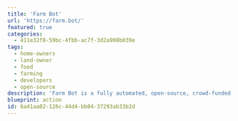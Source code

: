```yaml
---
title: 'Farm Bot'
url: 'https://farm.bot/'
featured: true
categories:
  - 411e32f8-59bc-4fbb-ac7f-3d2a908b039e
tags:
  - home-owners
  - land-owner
  - food
  - farming
  - developers
  - open-source
description: 'Farm Bot is a fully automated, open-source, crowd-funded project, which helps you grow food for yourself, your family, and your community. Install FarmBot on a raised bed, urban rooftop, or in a small greenhouse at home. Hyper-local food production has never been easier.'
blueprint: action
id: 6a41aa02-126c-44d4-bb04-37293ab33b2d
---
```

